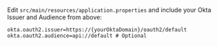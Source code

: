 Edit `src/main/resources/application.properties` and include your Okta Issuer and Audience from above:

```properties
okta.oauth2.issuer=https://{yourOktaDomain}/oauth2/default
okta.oauth2.audience=api://default # Optional
```
